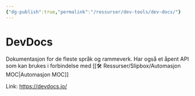 ```yaml
---
{"dg-publish":true,"permalink":"/ressurser/dev-tools/dev-docs/"}
---
```


# DevDocs
Dokumentasjon for de fleste språk og rammeverk. Har også et åpent API som kan brukes i forbindelse med [[🛠 Ressurser/Slipbox/Automasjon MOC|Automasjon MOC]]

Link: https://devdocs.io/